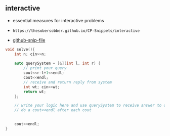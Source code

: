 
## interactive

- essential measures for interactive problems
- ```
  https://thesobersobber.github.io/CP-Snippets/interactive
  ```
- [github-snip-file](https://github.com/theSoberSobber/CP-Snippets/blob/main/snippets.json#L1131)

```cpp
void solve(){
    int n; cin>>n;
    
    auto querySystem = [&](int l, int r) {
        // print your query
        cout<<r-l+1<<endl;
        cout<<endl;
        // receive and return reply from system
        int wt; cin>>wt;
        return wt;
    };

    // write your logic here and use querySystem to receive answer to query
    // do a cout<<endl after each cout

    
    cout<<endl;
}

```
